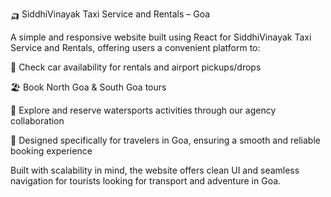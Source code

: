 🛺 SiddhiVinayak Taxi Service and Rentals – Goa

A simple and responsive website built using React for SiddhiVinayak Taxi Service and Rentals, offering users a convenient platform to:

📍 Check car availability for rentals and airport pickups/drops

🏖️ Book North Goa & South Goa tours

🌊 Explore and reserve watersports activities through our agency collaboration

🚕 Designed specifically for travelers in Goa, ensuring a smooth and reliable booking experience

Built with scalability in mind, the website offers clean UI and seamless navigation for tourists looking for transport and adventure in Goa.
